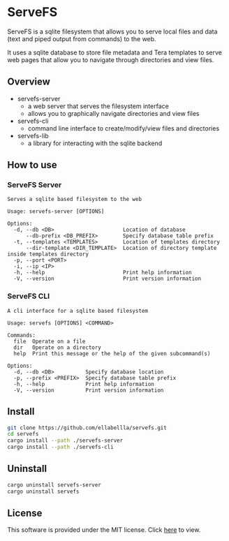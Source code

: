 # ServeFS
ServeFS is a sqlite filesystem that allows you to serve local files and data (text and piped output from commands) to the web.

It uses a sqlite database to store file metadata and Tera templates to serve web pages that allow you to navigate through directories and view files.

## Overview
- servefs-server
  - a web server that serves the filesystem interface
  - allows you to graphically navigate directories and view files
- servefs-cli
  - command line interface to create/modify/view files and directories
- servefs-lib
  - a library for interacting with the sqlite backend

## How to use
### ServeFS Server
```
Serves a sqlite based filesystem to the web

Usage: servefs-server [OPTIONS]

Options:
  -d, --db <DB>                      Location of database
      --db-prefix <DB_PREFIX>        Specify database table prefix
  -t, --templates <TEMPLATES>        Location of templates directory
      --dir-template <DIR_TEMPLATE>  Location of directory template inside templates directory
  -p, --port <PORT>                  
  -i, --ip <IP>                      
  -h, --help                         Print help information
  -V, --version                      Print version information
```

### ServeFS CLI
```
A cli interface for a sqlite based filesystem

Usage: servefs [OPTIONS] <COMMAND>

Commands:
  file  Operate on a file
  dir   Operate on a directory
  help  Print this message or the help of the given subcommand(s)

Options:
  -d, --db <DB>          Specify database location
  -p, --prefix <PREFIX>  Specify database table prefix
  -h, --help             Print help information
  -V, --version          Print version information
```

## Install
```bash
git clone https://github.com/ellabellla/servefs.git
cd servefs
cargo install --path ./servefs-server
cargo install --path ./servefs-cli
```

## Uninstall
```bash
cargo uninstall servefs-server
cargo uninstall servefs
```

## License
This software is provided under the MIT license. Click [here](LICENSE) to view.